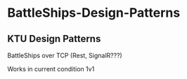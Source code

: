 # BattleShips-Design-Patterns
## KTU Design Patterns
BattleShips over TCP (Rest, SignalR???)

Works in current condition 1v1
